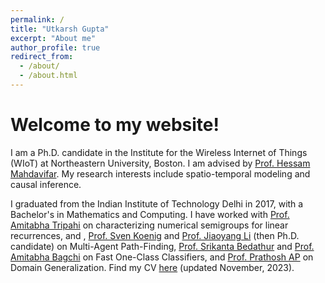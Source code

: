 ```yaml
---
permalink: /
title: "Utkarsh Gupta"
excerpt: "About me"
author_profile: true
redirect_from: 
  - /about/
  - /about.html
---
```


Welcome to my website!
======

I am a Ph.D. candidate in the Institute for the Wireless Internet of Things (WIoT) at Northeastern University, Boston. I am advised by [Prof. Hessam Mahdavifar]([https://roseyu.com/](https://scholar.google.ca/citations?user=mZMaDgEAAAAJ&hl=en)). My research interests include spatio-temporal modeling and causal inference.

I graduated from the Indian Institute of Technology Delhi in 2017, with a Bachelor's in Mathematics and Computing. I have worked with [Prof. Amitabha Tripahi](https://web.iitd.ac.in/~atripath/) on characterizing numerical semigroups for linear recurrences, and , [Prof. Sven Koenig](http://idm-lab.org/) and [Prof. Jiaoyang Li](https://jiaoyangli.me/) (then Ph.D. candidate) on Multi-Agent Path-Finding, [Prof. Srikanta Bedathur](https://www.cse.iitd.ac.in/~srikanta/) and [Prof. Amitabha Bagchi](https://www.cse.iitd.ac.in/~bagchi/) on Fast One-Class Classifiers, and [Prof. Prathosh AP](https://sites.google.com/view/prathosh/home?authuser=0) on Domain Generalization. Find my CV [here](https://github.com/VSumanth99/VSumanth99.github.io/raw/master/files/Sumanth_Varambally_CV.pdf) (updated November, 2023).


